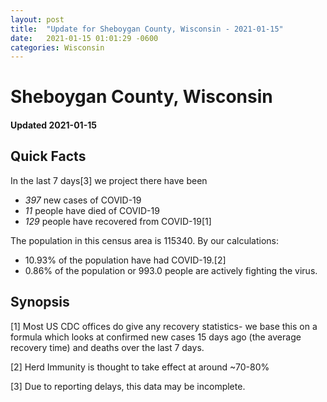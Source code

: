 ```yaml
---
layout: post
title:  "Update for Sheboygan County, Wisconsin - 2021-01-15"
date:   2021-01-15 01:01:29 -0600
categories: Wisconsin
---
```


# Sheboygan County, Wisconsin
#### Updated 2021-01-15

## Quick Facts

In the last 7 days[3] we project there have been
- *397* new cases of COVID-19
- *11* people have died of COVID-19
- *129* people have recovered from COVID-19[1]

The population in this census area is 115340. By our calculations:
- 10.93% of the population have had COVID-19.[2]
- 0.86% of the population or 993.0 people are actively fighting the virus.

## Synopsis




[1] Most US CDC offices do give any recovery statistics- we base this on a formula which looks at confirmed new cases
15 days ago (the average recovery time) and deaths over the last 7 days.

[2] Herd Immunity is thought to take effect at around ~70-80%

[3] Due to reporting delays, this data may be incomplete.
 
    